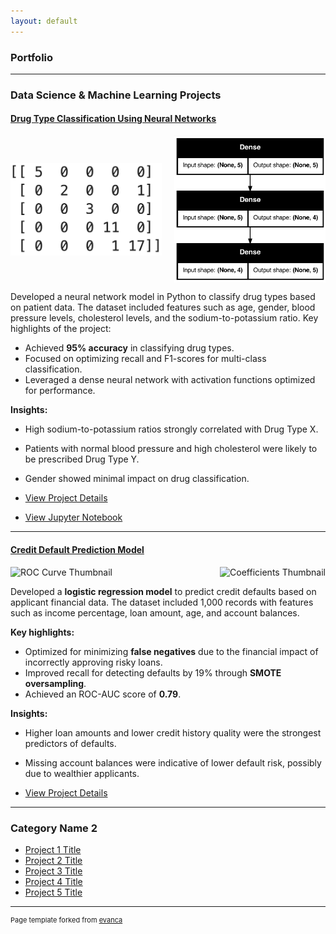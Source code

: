 ```yaml
---
layout: default
---
```


<head>
  <link rel="stylesheet" href="assets/styles/styles.css">
</head>

### **Portfolio**

---

### Data Science & Machine Learning Projects

#### [Drug Type Classification Using Neural Networks](./project-drug-classification/project-details.md)

<div style="display: flex; align-items: center; max-width: 100%; justify-content: space-between;">
  <img src="images/confusion_matrix.png" alt="Confusion Matrix Thumbnail" style="max-width: 48%; height: auto;"/>
  <img src="images/model_architecture.png" alt="Model Architecture" style="max-width: 48%; height: auto;"/>
</div>

Developed a neural network model in Python to classify drug types based on patient data. The dataset included features such as age, gender, blood pressure levels, cholesterol levels, and the sodium-to-potassium ratio. Key highlights of the project:

- Achieved **95% accuracy** in classifying drug types.
- Focused on optimizing recall and F1-scores for multi-class classification.
- Leveraged a dense neural network with activation functions optimized for performance.

**Insights:**
- High sodium-to-potassium ratios strongly correlated with Drug Type X.
- Patients with normal blood pressure and high cholesterol were likely to be prescribed Drug Type Y.
- Gender showed minimal impact on drug classification.

- [View Project Details](./project-drug-classification/project-details.md)
- [View Jupyter Notebook](./project-drug-classification/project-drug-classification.html)

---

#### [Credit Default Prediction Model](./project-credit-default/project-details.md)

<div style="display: flex; align-items: center; max-width: 100%; justify-content: space-between;">
  <img src="images/credit_default_roc_curve.png" alt="ROC Curve Thumbnail" style="max-width: 48%; height: auto;"/>
  <img src="images/credit_default_coefficients.png" alt="Coefficients Thumbnail" style="max-width: 48%; height: auto;"/>
</div>

Developed a **logistic regression model** to predict credit defaults based on applicant financial data. The dataset included 1,000 records with features such as income percentage, loan amount, age, and account balances.

**Key highlights:**
- Optimized for minimizing **false negatives** due to the financial impact of incorrectly approving risky loans.
- Improved recall for detecting defaults by 19% through **SMOTE oversampling**.
- Achieved an ROC-AUC score of **0.79**.

**Insights:**
- Higher loan amounts and lower credit history quality were the strongest predictors of defaults.
- Missing account balances were indicative of lower default risk, possibly due to wealthier applicants.

- [View Project Details](./project-credit-default/project-details.md)
---

### Category Name 2

- [Project 1 Title](http://example.com/)
- [Project 2 Title](http://example.com/)
- [Project 3 Title](http://example.com/)
- [Project 4 Title](http://example.com/)
- [Project 5 Title](http://example.com/)

---
<p style="font-size:11px">Page template forked from <a href="https://github.com/evanca/quick-portfolio">evanca</a></p>
<!-- Remove above link if you don't want to attribute -->
